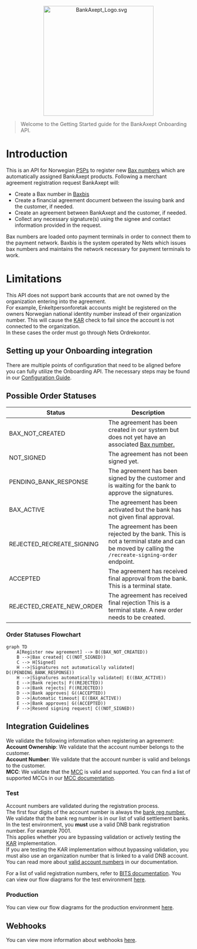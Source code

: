 <p align="center">
<img alt="BankAxept_Logo.svg" src="../assets/images/bankaxept_logo.svg" width="300"/>
</p>

> Welcome to the Getting Started guide for the BankAxept
> Onboarding API.

# Introduction

This is an API for Norwegian [PSPs](dictionary.md) to register new [Bax numbers](dictionary.md) which are automatically assigned BankAxept products.
Following a merchant agreement registration request BankAxept will:

* Create a Bax number in [Baxbis](dictionary.md)
* Create a financial agreement document between the issuing bank and the customer, if needed.
* Create an agreement between BankAxept and the customer, if needed.
* Collect any necessary signature(s) using the signee and contact information provided in the request.

Bax numbers are loaded onto payment terminals in order to connect them to the payment network.
Baxbis is the system operated by Nets which issues bax numbers and
maintains the network necessary for payment terminals to work.

# Limitations
This API does not support bank accounts that are not owned by the organization entering into the agreement. <br/>
For example, Enkeltpersonforetak accounts might be registered on the owners Norwegian national identity number instead of their organization number. This will cause the [KAR](dictionary.md) check to fail since the account is not connected to the organization.  <br/>
In these cases the order must go through Nets Ordrekontor.

## Setting up your Onboarding integration

There are multiple points of configuration that need to be aligned before you can fully utilize the Onboarding API. The necessary steps may be found in our
[Configuration Guide](./configuration.md).

## Possible Order Statuses

| Status                     | Description                                                                                                                                   |
|----------------------------|-----------------------------------------------------------------------------------------------------------------------------------------------|
| BAX_NOT_CREATED            | The agreement has been created in our system but does not yet have an associated [Bax number.](dictionary.md)                                 |
| NOT_SIGNED                 | The agreement has not been signed yet.                                                                                                        |
| PENDING_BANK_RESPONSE      | The agreement has been signed by the customer and is waiting for the bank to approve the signatures.                                          |
| BAX_ACTIVE                 | The agreement has been activated but the bank has not given final approval.                                                                   |
| REJECTED_RECREATE_SIGNING  | The agreement has been rejected by the bank. This is not a terminal state and can be moved by calling the `/recreate-signing-order` endpoint. |
| ACCEPTED                   | The agreement has received final approval from the bank. This is a terminal state.                                                            |
| REJECTED_CREATE_NEW_ORDER  | The agreement has received final rejection This is a terminal state. A new order needs to be created.                                         |

### Order Statuses Flowchart

```mermaid
graph TD
    A[Register new agreement] --> B((BAX_NOT_CREATED))
    B -->|Bax created| C((NOT_SIGNED))
    C --> H[Signed]
    H -->|Signatures not automatically validated| D((PENDING_BANK_RESPONSE))
    H -->|Signatures automatically validated| E((BAX_ACTIVE))
    E -->|Bank rejects| F((REJECTED))
    D -->|Bank rejects| F((REJECTED))
    D -->|Bank approves| G((ACCEPTED))
    D -->|Automatic timeout| E((BAX_ACTIVE))
    E -->|Bank approves| G((ACCEPTED))
    F -->|Resend signing request| C((NOT_SIGNED))
```

## Integration Guidelines

We validate the following information when registering an agreement: <br/>
**Account Ownership**: We validate that the account number belongs to the customer. <br/>
**Account Number**: We validate that the account number is valid and belongs to the customer. <br/>
**MCC**: We validate that the [MCC](dictionary.md) is valid and supported. You can find a list of supported MCCs in our [MCC documentation](./mcc_codes.md).

### Test 
Account numbers are validated during the registration process. <br/> The first four digits of the account number is always the [bank reg number.](dictionary.md) <br/>
We validate that the bank reg number is in our list of valid settlement banks. <br/> 
In the test environment, you **must** use a valid DNB bank registration number. For example 7001. <br/> 
This applies whether you are bypassing validation or actively testing the [KAR](./dictionary.md) implementation. <br/> 
If you are testing the KAR implementation without bypassing validation, you must also use an organization number that is linked to a valid DNB account. You can read more about [valid account numbers](./valid_account_numbers.md) in our documentation. <br/>

For a list of valid registration numbers, refer to [BITS documentation](https://www.bits.no/document/iban/).
You can view our flow diagrams for the test environment [here](./test_flows.md).

### Production
You can view our flow diagrams for the production environment [here](./prod_flows.md). <br/>

## Webhooks
You can view more information about webhooks [here](./webhooks.md). <br/>

